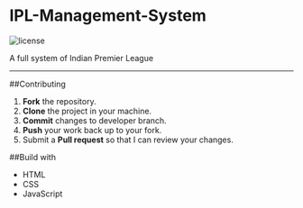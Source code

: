 # IPL-Management-System
<img src="https://img.shields.io/badge/License-MIT-red.svg" alt="license"/></a>

A full system of Indian Premier League

---


##Contributing
1. **Fork** the repository.
2. **Clone** the project in your machine.
3. **Commit** changes to developer branch.
4. **Push** your work back up to your fork.
5. Submit a **Pull request** so that I can review your changes.



##Build with 
* HTML
* CSS
* JavaScript
